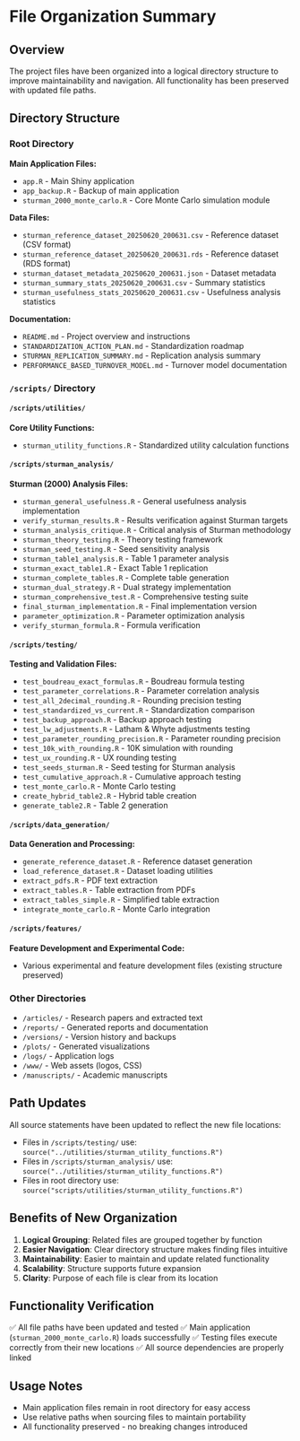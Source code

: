 # File Organization Summary

## Overview
The project files have been organized into a logical directory structure to improve maintainability and navigation. All functionality has been preserved with updated file paths.

## Directory Structure

### Root Directory
**Main Application Files:**
- `app.R` - Main Shiny application
- `app_backup.R` - Backup of main application
- `sturman_2000_monte_carlo.R` - Core Monte Carlo simulation module

**Data Files:**
- `sturman_reference_dataset_20250620_200631.csv` - Reference dataset (CSV format)
- `sturman_reference_dataset_20250620_200631.rds` - Reference dataset (RDS format)
- `sturman_dataset_metadata_20250620_200631.json` - Dataset metadata
- `sturman_summary_stats_20250620_200631.csv` - Summary statistics
- `sturman_usefulness_stats_20250620_200631.csv` - Usefulness analysis statistics

**Documentation:**
- `README.md` - Project overview and instructions
- `STANDARDIZATION_ACTION_PLAN.md` - Standardization roadmap
- `STURMAN_REPLICATION_SUMMARY.md` - Replication analysis summary
- `PERFORMANCE_BASED_TURNOVER_MODEL.md` - Turnover model documentation

### `/scripts/` Directory

#### `/scripts/utilities/`
**Core Utility Functions:**
- `sturman_utility_functions.R` - Standardized utility calculation functions

#### `/scripts/sturman_analysis/`
**Sturman (2000) Analysis Files:**
- `sturman_general_usefulness.R` - General usefulness analysis implementation
- `verify_sturman_results.R` - Results verification against Sturman targets
- `sturman_analysis_critique.R` - Critical analysis of Sturman methodology
- `sturman_theory_testing.R` - Theory testing framework
- `sturman_seed_testing.R` - Seed sensitivity analysis
- `sturman_table1_analysis.R` - Table 1 parameter analysis
- `sturman_exact_table1.R` - Exact Table 1 replication
- `sturman_complete_tables.R` - Complete table generation
- `sturman_dual_strategy.R` - Dual strategy implementation
- `sturman_comprehensive_test.R` - Comprehensive testing suite
- `final_sturman_implementation.R` - Final implementation version
- `parameter_optimization.R` - Parameter optimization analysis
- `verify_sturman_formula.R` - Formula verification

#### `/scripts/testing/`
**Testing and Validation Files:**
- `test_boudreau_exact_formulas.R` - Boudreau formula testing
- `test_parameter_correlations.R` - Parameter correlation analysis
- `test_all_2decimal_rounding.R` - Rounding precision testing
- `test_standardized_vs_current.R` - Standardization comparison
- `test_backup_approach.R` - Backup approach testing
- `test_lw_adjustments.R` - Latham & Whyte adjustments testing
- `test_parameter_rounding_precision.R` - Parameter rounding precision
- `test_10k_with_rounding.R` - 10K simulation with rounding
- `test_ux_rounding.R` - UX rounding testing
- `test_seeds_sturman.R` - Seed testing for Sturman analysis
- `test_cumulative_approach.R` - Cumulative approach testing
- `test_monte_carlo.R` - Monte Carlo testing
- `create_hybrid_table2.R` - Hybrid table creation
- `generate_table2.R` - Table 2 generation

#### `/scripts/data_generation/`
**Data Generation and Processing:**
- `generate_reference_dataset.R` - Reference dataset generation
- `load_reference_dataset.R` - Dataset loading utilities
- `extract_pdfs.R` - PDF text extraction
- `extract_tables.R` - Table extraction from PDFs
- `extract_tables_simple.R` - Simplified table extraction
- `integrate_monte_carlo.R` - Monte Carlo integration

#### `/scripts/features/`
**Feature Development and Experimental Code:**
- Various experimental and feature development files (existing structure preserved)

### Other Directories
- `/articles/` - Research papers and extracted text
- `/reports/` - Generated reports and documentation
- `/versions/` - Version history and backups
- `/plots/` - Generated visualizations
- `/logs/` - Application logs
- `/www/` - Web assets (logos, CSS)
- `/manuscripts/` - Academic manuscripts

## Path Updates
All source statements have been updated to reflect the new file locations:

- Files in `/scripts/testing/` use: `source("../utilities/sturman_utility_functions.R")`
- Files in `/scripts/sturman_analysis/` use: `source("../utilities/sturman_utility_functions.R")`
- Files in root directory use: `source("scripts/utilities/sturman_utility_functions.R")`

## Benefits of New Organization

1. **Logical Grouping**: Related files are grouped together by function
2. **Easier Navigation**: Clear directory structure makes finding files intuitive
3. **Maintainability**: Easier to maintain and update related functionality
4. **Scalability**: Structure supports future expansion
5. **Clarity**: Purpose of each file is clear from its location

## Functionality Verification
✅ All file paths have been updated and tested
✅ Main application (`sturman_2000_monte_carlo.R`) loads successfully
✅ Testing files execute correctly from their new locations
✅ All source dependencies are properly linked

## Usage Notes
- Main application files remain in root directory for easy access
- Use relative paths when sourcing files to maintain portability
- All functionality preserved - no breaking changes introduced 